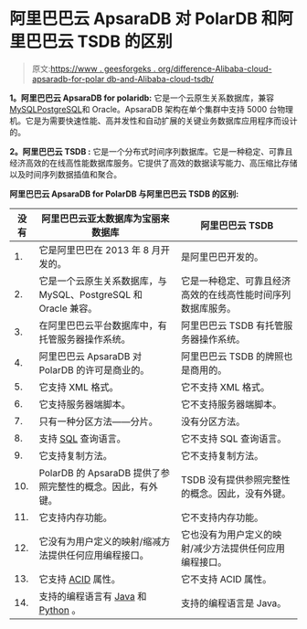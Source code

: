 # 阿里巴巴云 ApsaraDB 对 PolarDB 和阿里巴巴云 TSDB 的区别

> 原文:[https://www . geesforgeks . org/difference-Alibaba-cloud-apsaradb-for-polar db-and-Alibaba-cloud-tsdb/](https://www.geeksforgeeks.org/difference-between-alibaba-cloud-apsaradb-for-polardb-and-alibaba-cloud-tsdb/)

**1。阿里巴巴云 ApsaraDB for polaridb:**
它是一个云原生关系数据库，兼容[MySQL](https://www.geeksforgeeks.org/sql-tutorial/#mysql)[PostgreSQL](https://www.geeksforgeeks.org/what-is-postgresql-introduction/)和 Oracle。ApsaraDB 架构在单个集群中支持 5000 台物理机。它是为需要快速性能、高并发性和自动扩展的关键业务数据库应用程序而设计的。

**2。阿里巴巴云 TSDB :**
它是一个分布式时间序列数据库。它是一种稳定、可靠且经济高效的在线高性能数据库服务。它提供了高效的数据读写能力、高压缩比存储以及时间序列数据插值和聚合。

**阿里巴巴云 ApsaraDB for PolarDB 与阿里巴巴云 TSDB 的区别:**

<center>

| 没有 | 阿里巴巴云亚太数据库为宝丽来数据库 | 阿里巴巴云 TSDB |
| --- | --- | --- |
| 1. | 它是阿里巴巴在 2013 年 8 月开发的。 | 是阿里巴巴开发的。 |
| 2. | 它是一个云原生关系数据库，与 MySQL、PostgreSQL 和 Oracle 兼容。 | 它是一种稳定、可靠且经济高效的在线高性能时间序列数据库服务。 |
| 3. | 在阿里巴巴云平台数据库中，有托管服务器操作系统。 | 阿里巴巴云 TSDB 有托管服务器操作系统。 |
| 4. | 阿里巴巴云 ApsaraDB 对 PolarDB 的许可是商业的。 | 阿里巴巴云 TSDB 的牌照也是商用的。 |
| 5. | 它支持 XML 格式。 | 它不支持 XML 格式。 |
| 6. | 它支持服务器端脚本。 | 它不支持服务器端脚本。 |
| 7. | 只有一种分区方法——分片。 | 没有分区方法。 |
| 8. | 支持 [SQL](https://www.geeksforgeeks.org/sql-tutorial/) 查询语言。 | 它不支持 SQL 查询语言。 |
| 9. | 它支持复制方法。 | 它不支持复制方法。 |
| 10. | PolarDB 的 ApsaraDB 提供了参照完整性的概念。因此，有外键。 | TSDB 没有提供参照完整性的概念。因此，没有外键。 |
| 11. | 它支持内存功能。 | 它不支持内存功能。 |
| 12. | 它没有为用户定义的映射/缩减方法提供任何应用编程接口。 | 它也没有为用户定义的映射/减少方法提供任何应用编程接口。 |
| 13. | 它支持 [ACID](https://www.geeksforgeeks.org/acid-properties-in-dbms/) 属性。 | 它不支持 ACID 属性。 |
| 14. | 支持的编程语言有 [Java](https://www.geeksforgeeks.org/java/) 和 [Python](https://www.geeksforgeeks.org/python-programming-language/) 。 | 支持的编程语言是 Java。 |

</center>
